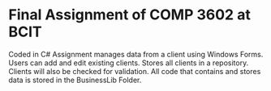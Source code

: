 # Final Assignment of COMP 3602 at BCIT

Coded in C#
Assignment manages data from a client using Windows Forms.
Users can add and edit existing clients.
Stores all clients in a repository.
Clients will also be checked for validation.
All code that contains and stores data is stored in the BusinessLib Folder.
